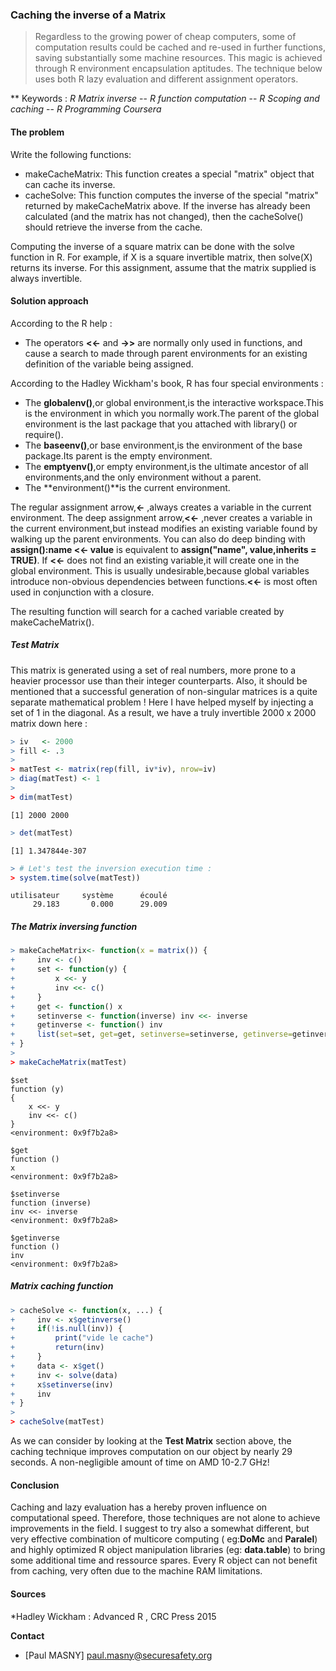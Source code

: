 <!-- R Commander Markdown Template -->



### Caching the inverse of a Matrix


> Regardless to the growing power of cheap computers, some of computation results could be cached and re-used in further functions, saving substantially some machine resources. This magic is achieved through R environment encapsulation aptitudes.
The technique below uses both R lazy evaluation and different assignment operators.

** Keywords : *R Matrix inverse* -- *R function computation* -- *R Scoping and caching* -- *R Programming Coursera*

#### The problem

Write the following functions:

- makeCacheMatrix: This function creates a special "matrix" object that can cache its inverse.
- cacheSolve: This function computes the inverse of the special "matrix" returned by makeCacheMatrix above. If the inverse has already been calculated (and the matrix has not changed), then the cacheSolve() should retrieve the inverse from the cache.

Computing the inverse of a square matrix can be done with the solve function in R. For example, if X is a square invertible matrix, then solve(X) returns its inverse. For this assignment, assume that the matrix supplied is always invertible.

#### Solution approach



According to the R help : 
- The operators **<<-** and **->>** are normally only used in functions, and cause a search to made through parent environments for an existing definition of the variable being assigned.

According to the Hadley Wickham's book, R has four special environments :
- The **globalenv()**,or global environment,is the interactive workspace.This is the environment in which you normally work.The parent of
the global environment is the last package that you attached with library() or require().
- The **baseenv()**,or base environment,is the environment of the base package.Its parent is the empty environment.
- The **emptyenv()**,or empty environment,is the ultimate ancestor of all environments,and the only environment without a parent.
- The **environment()**is the current environment.

The regular assignment arrow,**<-** ,always creates a variable in the current environment. The deep assignment arrow,**<<-** ,never creates a variable in the current environment,but instead modifies an existing variable found by walking up the parent environments. You can also do deep binding with **assign():name <<- value** is equivalent to **assign("name", value,inherits = TRUE)**.
If **<<-** does not find an existing variable,it will create one in the global environment. This is usually undesirable,because global variables introduce non-obvious dependencies between functions.**<<-** is most often used in conjunction with a closure.

The resulting function will search for a cached variable created by makeCacheMatrix().

##### Test Matrix

This matrix is generated using a set of real numbers, more prone to a heavier processor use than their integer counterparts.
Also, it should be mentioned that a successful generation of non-singular matrices is a quite separate mathematical problem !
Here I have helped myself by injecting a set of 1 in the diagonal. As a result, we have a truly invertible 2000 x 2000 matrix down here :  


```r
> iv   <- 2000
> fill <- .3
> 
> matTest <- matrix(rep(fill, iv*iv), nrow=iv)
> diag(matTest) <- 1
> 
> dim(matTest)
```

```
[1] 2000 2000
```

```r
> det(matTest)
```

```
[1] 1.347844e-307
```

```r
> # Let's test the inversion execution time :
> system.time(solve(matTest))
```

```
utilisateur     système      écoulé 
     29.183       0.000      29.009 
```

##### The Matrix inversing function



```r
> makeCacheMatrix<- function(x = matrix()) {
+     inv <- c()
+     set <- function(y) {
+         x <<- y
+         inv <<- c()
+     }
+     get <- function() x
+     setinverse <- function(inverse) inv <<- inverse
+     getinverse <- function() inv
+     list(set=set, get=get, setinverse=setinverse, getinverse=getinverse)
+ }
> 
> makeCacheMatrix(matTest)
```

```
$set
function (y) 
{
    x <<- y
    inv <<- c()
}
<environment: 0x9f7b2a8>

$get
function () 
x
<environment: 0x9f7b2a8>

$setinverse
function (inverse) 
inv <<- inverse
<environment: 0x9f7b2a8>

$getinverse
function () 
inv
<environment: 0x9f7b2a8>
```


##### Matrix caching function


```r
> cacheSolve <- function(x, ...) {
+     inv <- x$getinverse()
+     if(!is.null(inv)) {
+         print("vide le cache")
+         return(inv)
+     }
+     data <- x$get()
+     inv <- solve(data)
+     x$setinverse(inv)
+     inv
+ }
> 
> cacheSolve(matTest)
```

As we can consider by looking at the **Test Matrix** section above, the caching technique improves computation on our object by nearly 29 seconds. A non-negligible amount of time on AMD 10-2.7 GHz!
 
#### Conclusion

Caching and lazy evaluation has a hereby proven influence on computational speed. Therefore, those techniques are not alone to achieve improvements in the field. 
I suggest to try also a somewhat different, but very effective combination of multicore computing ( eg:**DoMc** and **Paralel**) and highly optimized R object manipulation libraries (eg: **data.table**) to bring some additional time and ressource spares. Every R object can not benefit from caching, very often due to the machine RAM limitations.

#### Sources

*Hadley Wickham : Advanced R , CRC Press 2015

**Contact**

- [Paul MASNY] paul.masny@securesafety.org


























